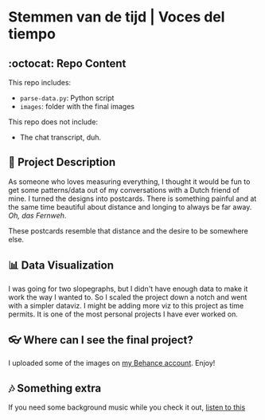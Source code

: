 # Stemmen van de tijd | Voces del tiempo

## :octocat: Repo Content
This repo includes:
* `parse-data.py`: Python script
* `images`: folder with the final images

This repo does not include:
* The chat transcript, duh.

## :memo: Project Description
As someone who loves measuring everything, I thought it would be fun to get some patterns/data out of my conversations with a Dutch friend of mine. I turned the designs into postcards. There is something painful and at the same time beautiful about distance and longing to always be far away. *Oh, das Fernweh*. 

These postcards resemble that distance and the desire to be somewhere else.


## :bar_chart: Data Visualization
I was going for two slopegraphs, but I didn't have enough data to make it work the way I wanted to. So I scaled the project down a notch and went with a simpler dataviz. I might be adding more viz to this project as time permits. It is one of the most personal projects I have ever worked on.


## :eyeglasses: Where can I see the final project?
I uploaded some of the images on [my Behance account](https://www.behance.net/gallery/125653309/Stemmen-van-de-tijd-Voces-del-tiempo). Enjoy!


## :notes: Something extra
If you need some background music while you check it out, [listen to this](https://open.spotify.com/track/3oyf4dalm17kzTE8LJDbgR?si=afc7fee4efdc49e8)

